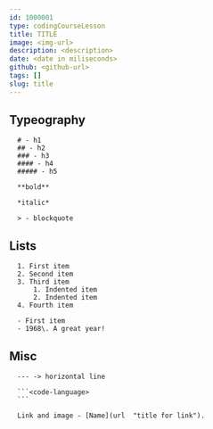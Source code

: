 ```yaml
---
id: 1000001
type: codingCourseLesson
title: TITLE
image: <img-url>
description: <description>
date: <date in miliseconds>
github: <github-url>
tags: []
slug: title
---
```


## Typeography

```
  # - h1
  ## - h2
  ### - h3
  #### - h4
  ##### - h5

  **bold**

  *italic*

  > - blockquote

```

## Lists

```
  1. First item
  2. Second item
  3. Third item
      1. Indented item
      2. Indented item
  4. Fourth item

  - First item
  - 1968\. A great year!

```

## Misc

````
  --- -> horizontal line

  ```<code-language>
  ```

  Link and image - [Name](url  "title for link").


````
